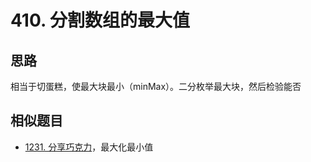 # 410. 分割数组的最大值

## 思路

相当于切蛋糕，使最大块最小（minMax）。二分枚举最大块，然后检验能否

## 相似题目

- [1231. 分享巧克力](https://leetcode-cn.com/problems/divide-chocolate/)，最大化最小值

